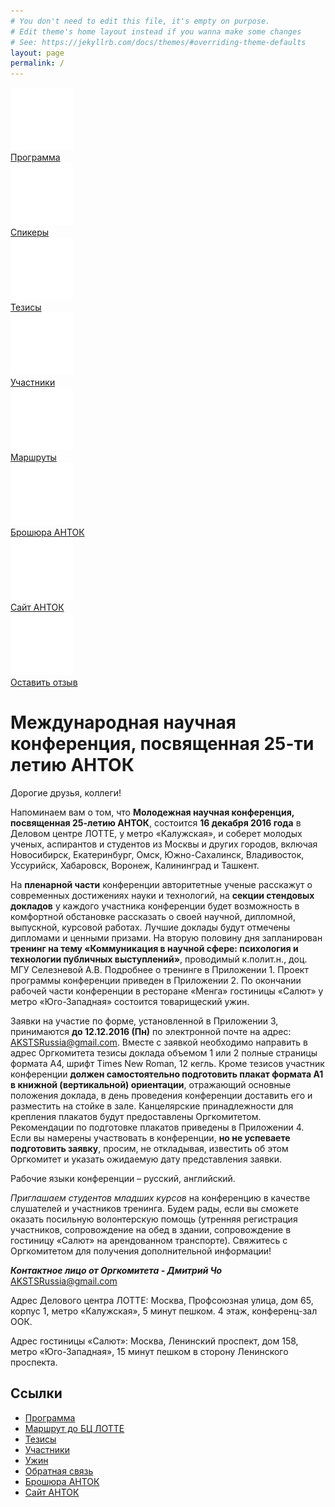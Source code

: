 ```yaml
---
# You don't need to edit this file, it's empty on purpose.
# Edit theme's home layout instead if you wanna make some changes
# See: https://jekyllrb.com/docs/themes/#overriding-theme-defaults
layout: page
permalink: /
---
```

<div class="metro_cont">
	<div class="metro metro_program">
		<a href="/program"><img src="/metro/program.png"/></a>
		<div class="metro_title"><a href="/program">Программа</a></div>
	</div>
	<div class="metro metro_speaker">
		<a href="/bio"><img src="/metro/speaker.png"/></a>
		<div class="metro_title"><a href="/bio">Спикеры</a></div>
	</div>
	<div class="metro metro_tezis">
		<a href="/tezis"><img src="/metro/tezis.png"/></a>
		<div class="metro_title"><a href="/tezis">Тезисы</a></div>
	</div>
	<div class="metro metro_participant">
		<a href="/participants"><img src="/metro/participant.png"/></a>
		<div class="metro_title"><a href="/participants">Участники</a></div>
	</div>
	<div class="metro metro_route">
		<a href="/route"><img src="/metro/route.png"/></a>
		<div class="metro_title"><a href="/route">Маршруты</a></div>
	</div>
	<div class="metro metro_broshure">
		<a href="/files/Broschure_AKSTS_rus_compressed.pdf"><img src="/metro/broshure.png"/></a>
		<div class="metro_title"><a href="/files/Broschure_AKSTS_rus_compressed.pdf">Брошюра АНТОК</a></div>
	</div>
	<div class="metro metro_site">
		<a href="http://www.aksts.ru/"><img src="/metro/site.png"/></a>
		<div class="metro_title"><a href="http://www.aksts.ru/">Сайт АНТОК</a></div>
	</div>
	<div class="metro metro_feedback">
		<a href="/feedback"><img src="/metro/feedback.png"/></a>
		<div class="metro_title"><a href="/feedback">Оставить отзыв</a></div>
	</div>
</div>

<h1 class="home">Международная научная конференция, посвященная 25-ти летию АНТОК</h1>

Дорогие друзья, коллеги!

Напоминаем вам о том, что **Молодежная научная конференция, посвященная 25-летию АНТОК**, состоится **16 декабря 2016 года** в Деловом центре ЛОТТЕ, у метро «Калужская», и соберет молодых ученых, аспирантов и студентов из Москвы и других городов, включая Новосибирск, Екатеринбург, Омск, Южно-Сахалинск, Владивосток, Уссурийск, Хабаровск, Воронеж, Калининград и Ташкент.

На **пленарной части** конференции авторитетные ученые расскажут о современных достижениях науки и технологий, на **секции стендовых докладов** у каждого участника конференции будет возможность в комфортной обстановке рассказать о своей научной, дипломной, выпускной, курсовой работах. Лучшие доклады будут отмечены дипломами и ценными призами. На вторую половину дня запланирован **тренинг на тему «Коммуникация в научной сфере: психология и технологии публичных выступлений»**, проводимый к.полит.н., доц. МГУ Селезневой А.В. Подробнее о тренинге в Приложении 1. Проект программы конференции приведен в Приложении 2. По окончании рабочей части конференции в ресторане «Менга» гостиницы «Салют» у метро «Юго-Западная» состоится товарищеский ужин.

Заявки на участие по форме, установленной в Приложении 3, принимаются **до 12.12.2016 (Пн)** по электронной почте на адрес: [AKSTSRussia@gmail.com](mailto:AKSTSRussia@gmail.com). Вместе с заявкой необходимо направить в адрес Оргкомитета тезисы доклада объемом 1 или 2 полные страницы формата А4, шрифт Times New Roman, 12 кегль. Кроме тезисов участник конференции **должен самостоятельно подготовить плакат формата А1 в книжной (вертикальной) ориентации**, отражающий основные положения доклада, в день проведения конференции доставить его и разместить на стойке в зале. Канцелярские принадлежности для крепления плакатов будут предоставлены Оргкомитетом. Рекомендации по подготовке плакатов приведены в Приложении 4. Если вы намерены участвовать в конференции, **но не успеваете подготовить заявку**, просим, не откладывая, известить об этом Оргкомитет и указать ожидаемую дату представления заявки.

Рабочие языки конференции – русский, английский.

*Приглашаем студентов младших курсов* на конференцию в качестве слушателей и участников тренинга. Будем рады, если вы сможете оказать посильную волонтерскую помощь (утренняя регистрация участников, сопровождение на обед в здании, сопровождение в гостиницу «Салют» на арендованном транспорте). Свяжитесь с Оргкомитетом для получения дополнительной информации! 

***Контактное лицо от Оргкомитета - Дмитрий Чо*** AKSTSRussia@gmail.com

Адрес Делового центра ЛОТТЕ: Москва, Профсоюзная улица, дом 65, корпус 1, метро «Калужская», 5 минут пешком. 4 этаж, конференц-зал ООК.

Адрес гостиницы «Салют»: Москва, Ленинский проспект, дом 158, метро «Юго-Западная», 15 минут пешком в сторону Ленинского проспекта.

## Ссылки

* [Программа](/program)
* [Маршрут до БЦ ЛОТТЕ](route)
* [Тезисы](/tezis)
* [Участники](/bio)
* [Ужин](/dinner)
* [Обратная связь](/feedback)
* [Брошюра АНТОК](/files/Broschure_AKSTS_rus_compressed.pdf)
* [Сайт АНТОК](http://www.aksts.ru)
